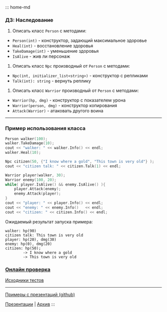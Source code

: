 ::: home-md 
<!-- .element: hidden="hidden" -->

### ДЗ: Наследование

1. Описать класс `Person` с методами:
- `Person(int)` - конструктор, задающий максимальное здоровье
- `Heal(int)` - восстановление здоровья
- `TakeDamage(int)` - уменьшение здоровья
- `IsAlive` - жив ли персонаж

1. Описать класс `Npc` производный от `Person` с методами:
- `Npc(int, initializer_list<string>)` - конструктор с репликами
- `Talk(int): string` - вернуть реплику

1. Описать класс `Warrior` производный от `Person` с методами:
- `Warrior(hp, dmg)` - конструктор с показателем урона
- `Warrior(person, dmg)` - конструктор копирования
- `Attack(Warrior)` - атаковать другого воина

---
### Пример использования класса
``` cpp
Person walker(100);
walker.TakeDamage(10);
cout << "walker: " << walker.Info() << endl;
walker.Heal(10);

Npc citizen(50, {"I know where a gold", "This town is very old"} );
cout << "citizen talk: " << citizen.Talk(1) << endl;

Warrior player(walker, 30);
Warrior enemy(100, 20);
while( player.IsAlive() && enemy.IsAlive() ){
	player.Attack(enemy);
	enemy.Attack(player);
}
cout << "player: " << player.Info() << endl;
cout << "enemy: " << enemy.Info()	<< endl;
cout << "citizen: " << citizen.Info() << endl;
```

Ожидаемый результат запуска примера:
``` shell
walker: hp(90)
citizen talk: This town is very old
player: hp(20), dmg(30)
enemy: hp(0), dmg(20)
citizen: hp(50);
        -> I know where a gold
        -> This town is very old
```

### [Онлайн проверка](https://coliru.stacked-crooked.com/a/75c7ffb8e86f19f4)
[Исходники тестов](https://coliru.stacked-crooked.com/a/75aac0392cbf1d06)

---
[Примеры с презентаций (github)](https://github.com/aatutor/oop_cpp_files)

[Презентации](https://aatutor.github.io/slides_oop_cpp/) | [Архив](https://sourceforge.net/projects/cpp-oop-top-aca/files/Lections/active/)
:::
